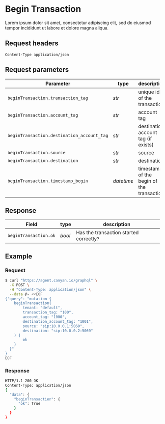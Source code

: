 # Begin Transaction
Lorem ipsum dolor sit amet, consectetur adipiscing elit, sed do eiusmod tempor incididunt ut labore et dolore magna aliqua. 

## Request headers
```Content-Type	application/json```

## Request parameters
| Parameter | type | description |
|-|-|-|
|`beginTransaction.transaction_tag`| *str* | unique id of the transaction |
|`beginTransaction.account_tag` |	*str*	| account tag |
|`beginTransaction.destination_account_tag`	| *str*	| destination account tag (if exists) |
|`beginTransaction.source`	| *str*	| source |
|`beginTransaction.destination`	| *str*	| destination |
|`beginTransaction.timestamp_begin`	| *datetime*	| timestamp of the begin of the transaction |

## Response
| Field | type | description |
|-|-|-|
|`beginTransaction.ok` | *bool* | Has the transaction started correctly? |

## Example
### Request
```bash
$ curl "https://agent.canyan.io/graphql" \
  -X POST \
  -H "Content-Type: application/json" \
  --data @- <<EOF
{"query": "mutation {
    beginTransaction(
        tenant: "default",
        transaction_tag: "100",
        account_tag: "1000",
        destination_account_tag: "1001",
        source: "sip:10.0.0.1:5060",
        destination: "sip:10.0.0.2:5060"
    ) {
        ok
    }
  }"
}
EOF
```

### Response
```bash
HTTP/1.1 200 OK
Content-Type: application/json
{
  "data": {
    "beginTransaction": { 
      "ok": True 
    }
  }
}
```
